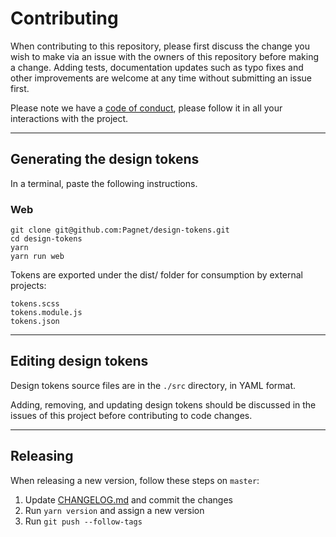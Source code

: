 # Contributing

When contributing to this repository, please first discuss the change you wish to make via an issue with the owners of this repository before making a change. Adding tests, documentation updates such as typo fixes and other improvements are welcome at any time without submitting an issue first.

Please note we have a [code of conduct](https://github.com/Pagnet/design-tokens/blob/master/CODE_OF_CONDUCT.md), please follow it in all your interactions with the project.

---

## Generating the design tokens

In a terminal, paste the following instructions.

### Web

```
git clone git@github.com:Pagnet/design-tokens.git
cd design-tokens
yarn
yarn run web
```

Tokens are exported under the dist/ folder for consumption by external projects:

```
tokens.scss
tokens.module.js
tokens.json
```

---

## Editing design tokens

Design tokens source files are in the `./src` directory, in YAML format.

Adding, removing, and updating design tokens should be discussed in the issues of this project before contributing to code changes.

---

## Releasing

When releasing a new version, follow these steps on `master`:

1.  Update [CHANGELOG.md](https://github.com/Pagnet/design-tokens/blob/master/CHANGELOG.md) and commit the changes
2.  Run `yarn version` and assign a new version
3.  Run `git push --follow-tags`
